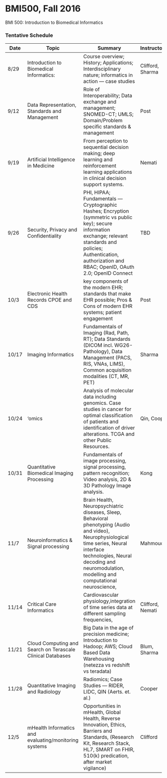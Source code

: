 # BMI500, Fall 2016
BMI 500: Introduction to Biomedical Informatics

### Tentative Schedule
|Date	|Topic	|Summary	|Instructor(s)	|
|-------	|------------------------------------------------------------	|-------------------------------------------------------------------------------------------------------------------------------------------------------------------------------------------------------------------------------------------------------	|------------------	|
| 8/29 	| Introduction to Biomedical Informatics: 	| Course overview; History; Applications; Interdisciplinary nature; informatics in action — case studies 	| Clifford, Sharma 	|
| 9/12 	| Data Representation, Standards and Management 	| Role of Interoperability; Data exchange and management; SNOMED-CT; UMLS; Domain/Problem specific standards & management 	| Post 	|
| 9/19 	| Artificial Intelligence in Medicine 	| From perception to sequential decision making; deep learning and reinforcement learning applications in clinical decision support systems. 	| Nemati 	|
| 9/26 	| Security, Privacy and Confidentiality 	| PHI, HIPAA; Fundamentals — Cryptographic Hashes; Encryption (symmetric vs public key); secure information exchange; relevant standards and policies; Authentication, authorization and RBAC; OpenID, OAuth 2.0; OpenID Connect 	| TBD 	|
| 10/3 	| Electronic Health Records CPOE and CDS 	| key components of the modern EHR; standards that make EHR possible; Pros & Cons of modern EHR systems; patient engagement 	| Post 	|
| 10/17 	| Imaging Informatics 	| Fundamentals of Imaging (Rad, Path, RT); Data Standards (DICOM incl. WG26-Pathology), Data Management (PACS, RIS, VNAs, LIMS), Common acquisition modalities (CT, MR, PET) 	| Sharma 	|
| 10/24 	| ‘omics 	| Analysis of molecular data including genomics. Case studies in cancer for optimal classification of patients and identification of driver alterations. TCGA and other Public Resources. 	| Qin, Cooper 	|
| 10/31 	| Quantitative Biomedical Imaging Processing 	| Fundamentals of image processing, signal processing, pattern recognition; Video analysis, 2D & 3D Pathology Image analysis. 	| Kong 	|
| 11/7 	| Neuroinformatics & Signal processing 	| Brain Health, Neuropsychiatric diseases, Sleep, Behavioral phenotyping (Audio and video), Neurophysiological time series, Neural interface technologies, Neural decoding and neuromodulation, modelling and computational neuroscience, 	| Mahmoudi 	|
| 11/14 	| Critical Care Informatics 	| Cardiovascular physiology,integration of time series data at different sampling frequencies, 	| Clifford, Nemati 	|
| 11/21 	| Cloud Computing and Search on Terascale Clinical Databases 	| Big Data in the age of precision medicine; Introduction to Hadoop; AWS; Cloud Based Data Warehousing (netezza vs redshift vs teradata) 	| Blum, Sharma 	|
| 11/28 	| Quantitative Imaging and Radiology 	| Radiomics; Case Studies — RIDER, LIDC, QIN (Aerts. et. al.) 	| Cooper 	|
| 12/5 	| mHealth Informatics and evaluating/monitoring systems 	| Opportunities in mHealth, Global Health, Reverse Innovation, Ethics, Barriers and Standards, (Research Kit, Research Stack, HL7, SMART on FHIR, 510(k) predication, after market vigilance) 	| Clifford 	|
